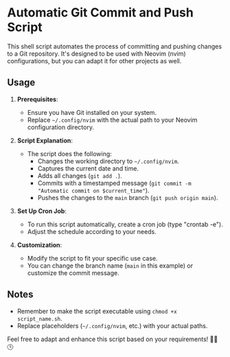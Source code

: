 # Automatic Git Commit and Push Script

This shell script automates the process of committing and pushing changes to a Git repository. It's designed to be used with Neovim (nvim) configurations, but you can adapt it for other projects as well.

## Usage

1. **Prerequisites**:
   - Ensure you have Git installed on your system.
   - Replace `~/.config/nvim` with the actual path to your Neovim configuration directory.

2. **Script Explanation**:
   - The script does the following:
     - Changes the working directory to `~/.config/nvim`.
     - Captures the current date and time.
     - Adds all changes (`git add .`).
     - Commits with a timestamped message (`git commit -m "Automatic commit on $current_time"`).
     - Pushes the changes to the `main` branch (`git push origin main`).

3. **Set Up Cron Job**:
   - To run this script automatically, create a cron job (type "crontab -e").
   - Adjust the schedule according to your needs.

4. **Customization**:
   - Modify the script to fit your specific use case.
   - You can change the branch name (`main` in this example) or customize the commit message.

## Notes

- Remember to make the script executable using `chmod +x script_name.sh`.
- Replace placeholders (`~/.config/nvim`, etc.) with your actual paths.

Feel free to adapt and enhance this script based on your requirements! 🚀📅🕒

